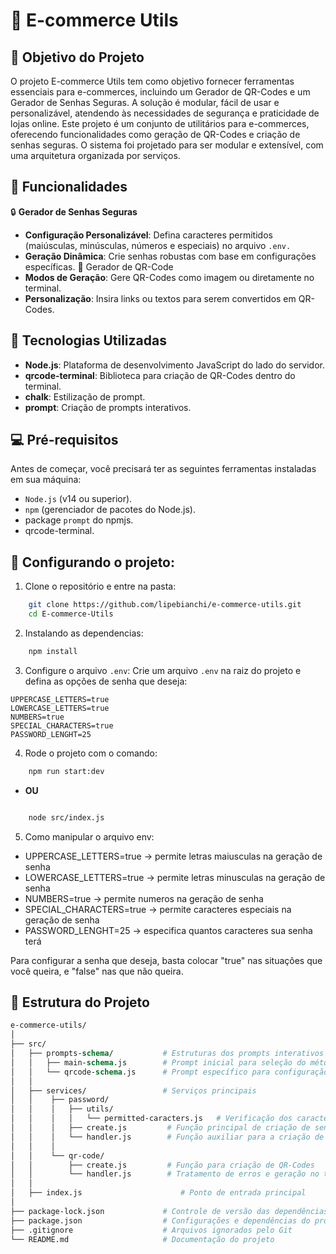 # 🛒 E-commerce Utils


## 🎯 Objetivo do Projeto

O projeto E-commerce Utils tem como objetivo fornecer ferramentas essenciais para e-commerces, incluindo um Gerador de QR-Codes e um Gerador de Senhas Seguras. A solução é modular, fácil de usar e personalizável, atendendo às necessidades de segurança e praticidade de lojas online.
Este projeto é um conjunto de utilitários para e-commerces, oferecendo funcionalidades como geração de QR-Codes e criação de senhas seguras. O sistema foi projetado para ser modular e extensível, com uma arquitetura organizada por serviços.

## 🚀 Funcionalidades
🔒 **Gerador de Senhas Seguras**
- **Configuração Personalizável**: Defina caracteres permitidos (maiúsculas, minúsculas, números e especiais) no arquivo `.env.`
- **Geração Dinâmica**: Crie senhas robustas com base em configurações específicas.
📲 Gerador de QR-Code
- **Modos de Geração**: Gere QR-Codes como imagem ou diretamente no terminal.
- **Personalização**: Insira links ou textos para serem convertidos em QR-Codes.


## 🏅 Tecnologias Utilizadas
- **Node.js**: Plataforma de desenvolvimento JavaScript do lado do servidor.
- **qrcode-terminal**: Biblioteca para criação de QR-Codes dentro do terminal.
- **chalk**: Estilização de prompt.
- **prompt**: Criação de prompts interativos.


## 💻 Pré-requisitos
Antes de começar, você precisará ter as seguintes ferramentas instaladas em sua máquina:

- `Node.js` (v14 ou superior).
- `npm` (gerenciador de pacotes do Node.js).
- package `prompt` do npmjs.
- qrcode-terminal.


## 🚀 Configurando o projeto:

1. Clone o repositório e entre na pasta:

``` bash
    git clone https://github.com/lipebianchi/e-commerce-utils.git
    cd E-commerce-Utils
```

2. Instalando as dependencias:

``` bash
    npm install
```

3. Configure o arquivo `.env`: Crie um arquivo `.env` na raiz do projeto e defina as opções de senha que deseja:


``` env
UPPERCASE_LETTERS=true
LOWERCASE_LETTERS=true
NUMBERS=true
SPECIAL_CHARACTERS=true
PASSWORD_LENGHT=25
```

4. Rode o projeto com o comando:

``` bash
    npm run start:dev
```
- **OU**

``` bash

    node src/index.js
```


5. Como manipular o arquivo env:

- UPPERCASE_LETTERS=true -> permite letras maiusculas na geração de senha 
- LOWERCASE_LETTERS=true -> permite letras minusculas na geração de senha
- NUMBERS=true -> permite numeros na geração de senha
- SPECIAL_CHARACTERS=true -> permite caracteres especiais na geração de senha
- PASSWORD_LENGHT=25 -> especifica quantos caracteres sua senha terá

Para configurar a senha que deseja, basta colocar "true" nas situações que você queira, e "false" nas que não queira.

## 📁 Estrutura do Projeto

``` graphql
e-commerce-utils/
│
├── src/
│   ├── prompts-schema/           # Estruturas dos prompts interativos
│   │   ├── main-schema.js        # Prompt inicial para seleção do método (QR-Code ou Senha)
│   │   └── qrcode-schema.js      # Prompt específico para configuração de QR-Codes
│   │
│   ├── services/                 # Serviços principais
│   │    ├── password/
│   │    │   ├── utils/
│   │    │   │   └── permitted-caracters.js   # Verificação dos caracteres permitidos
│   │    │   ├── create.js         # Função principal de criação de senhas
│   │    │   └── handler.js        # Função auxiliar para a criação de senhas
│   │    │
│   │    └── qr-code/
│   │        ├── create.js         # Função para criação de QR-Codes
│   │        └── handler.js        # Tratamento de erros e geração no terminal
│   │
│   ├── index.js                      # Ponto de entrada principal
│
├── package-lock.json             # Controle de versão das dependências
├── package.json                  # Configurações e dependências do projeto
├── .gitignore                    # Arquivos ignorados pelo Git
└── README.md                     # Documentação do projeto
```
